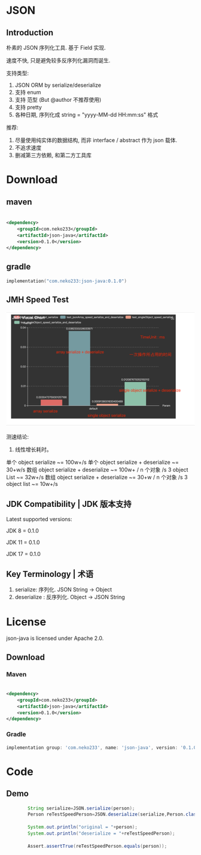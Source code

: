 # JSON

## Introduction

朴素的 JSON 序列化工具. 基于 Field 实现.

速度不快, 只是避免较多反序列化漏洞而诞生. 

支持类型:

1. JSON ORM by serialize/deserialize
2. 支持 enum
3. 支持 范型 <T> (But @author 不推荐使用)
4. 支持 pretty
5. 各种日期, 序列化成 string = "yyyy-MM-dd HH:mm:ss" 格式

推荐:

1. 尽量使用纯实体的数据结构, 而非 interface / abstract 作为 json 载体.
2. 不追求速度
3. 删减第三方依赖, 和第二方工具库

# Download

## maven

```xml

<dependency>
    <groupId>com.neko233</groupId>
    <artifactId>json-java</artifactId>
    <version>0.1.0</version>
</dependency>
```

## gradle

```kotlin
implementation("com.neko233:json-java:0.1.0")

```

## JMH Speed Test

![jmh-metrics-by-ms.png](jmh-metrics-by-ms.png)

测速结论:

1. 线性增长耗时。

单个 object serialize ~= 100w+/s
单个 object serialize + deserialize ~= 30+w/s
数组 object serialize + deserialize ~= 100w+ / n 个对象 /s
3 object List ~= 32w+/s
数组 object serialize + deserialize ~= 30+w / n 个对象 /s
3 object list ~= 10w+/s

## JDK Compatibility | JDK 版本支持

Latest supported versions:

JDK 8 = 0.1.0

JDK 11 = 0.1.0

JDK 17 = 0.1.0

## Key Terminology | 术语

1. serialize: 序列化. JSON String -> Object
2. deserialize : 反序列化. Object -> JSON String

# License

json-java is licensed under Apache 2.0.

## Download

### Maven

```xml

<dependency>
    <groupId>com.neko233</groupId>
    <artifactId>json-java</artifactId>
    <version>0.1.0</version>
</dependency>

```

### Gradle

```groovy
implementation group: 'com.neko233', name: 'json-java', version: '0.1.0'
```

# Code

## Demo

```java
        String serialize=JSON.serialize(person);
        Person reTestSpeedPerson=JSON.deserialize(serialize,Person.class);

        System.out.println("original = "+person);
        System.out.println("deserialize = "+reTestSpeedPerson);

        Assert.assertTrue(reTestSpeedPerson.equals(person));

```